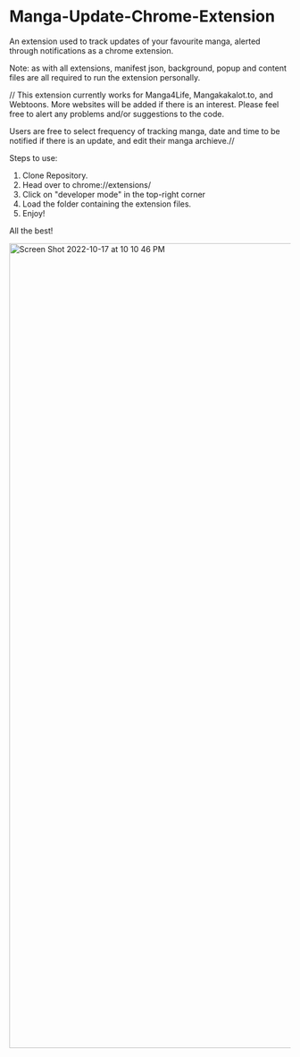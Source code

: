# Manga-Update-Chrome-Extension
An extension used to track updates of your favourite manga, alerted through notifications as a chrome extension.

Note: as with all extensions, manifest json, background, popup and content files are all required to run the extension personally.

// This extension currently works for Manga4Life, Mangakakalot.to, and Webtoons. More websites will be added if there is an interest.
Please feel free to alert any problems and/or suggestions to the code.

Users are free to select frequency of tracking manga, date and time to be notified if there is an update, and edit their manga archieve.//

Steps to use:
1. Clone Repository.
3. Head over to chrome://extensions/
4. Click on "developer mode" in the top-right corner
5. Load the folder containing the extension files.
6. Enjoy!

All the best!


<img width="1440" alt="Screen Shot 2022-10-17 at 10 10 46 PM" src="https://user-images.githubusercontent.com/59126714/196319021-a76afcbd-2159-447e-a7e7-7f2f1ea200c1.png">
